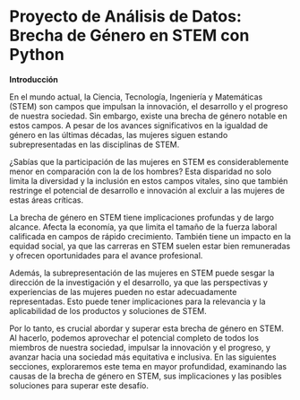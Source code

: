# Proyecto de Análisis de Datos: Brecha de Género en STEM con Python

**Introducción**

En el mundo actual, la Ciencia, Tecnología, Ingeniería y Matemáticas (STEM) son campos que impulsan la innovación, el desarrollo y el progreso de nuestra sociedad. Sin embargo, existe una brecha de género notable en estos campos. A pesar de los avances significativos en la igualdad de género en las últimas décadas, las mujeres siguen estando subrepresentadas en las disciplinas de STEM.

¿Sabías que la participación de las mujeres en STEM es considerablemente menor en comparación con la de los hombres? Esta disparidad no solo limita la diversidad y la inclusión en estos campos vitales, sino que también restringe el potencial de desarrollo e innovación al excluir a las mujeres de estas áreas críticas.

La brecha de género en STEM tiene implicaciones profundas y de largo alcance. Afecta la economía, ya que limita el tamaño de la fuerza laboral calificada en campos de rápido crecimiento. También tiene un impacto en la equidad social, ya que las carreras en STEM suelen estar bien remuneradas y ofrecen oportunidades para el avance profesional.

Además, la subrepresentación de las mujeres en STEM puede sesgar la dirección de la investigación y el desarrollo, ya que las perspectivas y experiencias de las mujeres pueden no estar adecuadamente representadas. Esto puede tener implicaciones para la relevancia y la aplicabilidad de los productos y soluciones de STEM.

Por lo tanto, es crucial abordar y superar esta brecha de género en STEM. Al hacerlo, podemos aprovechar el potencial completo de todos los miembros de nuestra sociedad, impulsar la innovación y el progreso, y avanzar hacia una sociedad más equitativa e inclusiva. En las siguientes secciones, exploraremos este tema en mayor profundidad, examinando las causas de la brecha de género en STEM, sus implicaciones y las posibles soluciones para superar este desafío.

